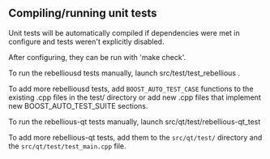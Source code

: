 Compiling/running unit tests
------------------------------------

Unit tests will be automatically compiled if dependencies were met in configure
and tests weren't explicitly disabled.

After configuring, they can be run with 'make check'.

To run the rebelliousd tests manually, launch src/test/test_rebellious .

To add more rebelliousd tests, add `BOOST_AUTO_TEST_CASE` functions to the existing
.cpp files in the test/ directory or add new .cpp files that
implement new BOOST_AUTO_TEST_SUITE sections.

To run the rebellious-qt tests manually, launch src/qt/test/rebellious-qt_test

To add more rebellious-qt tests, add them to the `src/qt/test/` directory and
the `src/qt/test/test_main.cpp` file.
